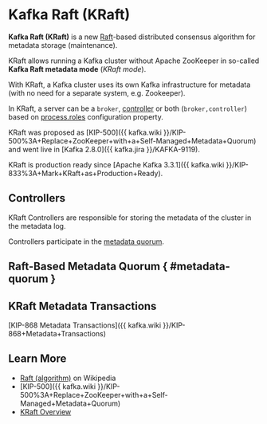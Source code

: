 # Kafka Raft (KRaft)

**Kafka Raft (KRaft)** is a new [Raft](https://en.wikipedia.org/wiki/Raft_(algorithm))-based distributed consensus algorithm for metadata storage (maintenance).

KRaft allows running a Kafka cluster without Apache ZooKeeper in so-called **Kafka Raft metadata mode** (_KRaft mode_).

With KRaft, a Kafka cluster uses its own Kafka infrastructure for metadata (with no need for a separate system, e.g. Zookeeper).

In KRaft, a server can be a `broker`, [controller](#controllers) or both (`broker,controller`) based on [process.roles](../KafkaConfig.md#process.roles) configuration property.

KRaft was proposed as [KIP-500]({{ kafka.wiki }}/KIP-500%3A+Replace+ZooKeeper+with+a+Self-Managed+Metadata+Quorum) and went live in [Kafka 2.8.0]({{ kafka.jira }}/KAFKA-9119).

KRaft is production ready since [Apache Kafka 3.3.1]({{ kafka.wiki }}/KIP-833%3A+Mark+KRaft+as+Production+Ready).

## Controllers

KRaft Controllers are responsible for storing the metadata of the cluster in the metadata log.

Controllers participate in the [metadata quorum](#metadata-quorum).

## Raft-Based Metadata Quorum { #metadata-quorum }

## KRaft Metadata Transactions

[KIP-868 Metadata Transactions]({{ kafka.wiki }}/KIP-868+Metadata+Transactions)

## Learn More

* [Raft (algorithm)](https://en.wikipedia.org/wiki/Raft_(algorithm)) on Wikipedia
* [KIP-500]({{ kafka.wiki }}/KIP-500%3A+Replace+ZooKeeper+with+a+Self-Managed+Metadata+Quorum)
* [KRaft Overview](https://docs.confluent.io/platform/current/kafka-metadata/kraft.html)
